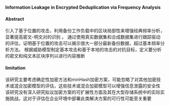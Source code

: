 **Information Leakage in Encrypted Deduplication  via Frequency Analysis**

#### Abstract
引入了基于位置的攻击，利用备份工作负载中的区块局部性来增强经典频率分析，显著提高密文-明文对的识别 。 通过使用真实数据集和合成数据集进行跟踪驱动的评估，证明基于位置的攻击可以揭示很大一部分最新备份数据，超过基本频率分析方法。 根据威胁模型制定基本攻击和基于本地的攻击的对抗目标，定义要分析的密文和纯文本区块序列以进行内容推断

#### limitation
该研究主要考虑确定性加密方法和minHash加密方案，可能忽略了对其他加密技术或混合加密模型的评估，这些技术或混合加密模型可以增强信息泄露的安全性
该研究没有深入研究拟议加密方案的可扩展性方面及其在大型存储系统中的实际实施挑战，这对于评估在企业环境中部署此类解决方案的可行性可能至关重要